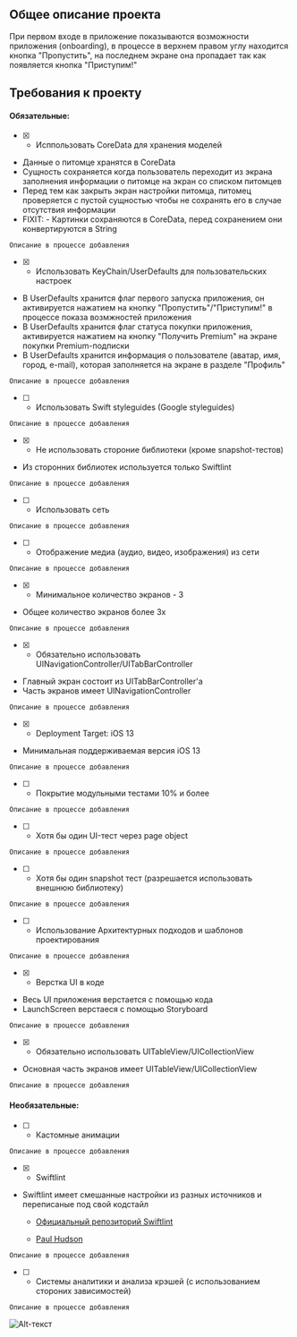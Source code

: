 ## Общее описание проекта
При первом входе в приложение показываются возможности приложения (onboarding), в процессе в верхнем правом углу находится кнопка "Пропустить", на последнем экране она пропадает так как появляется кнопка "Приступим!"

## Требования к проекту
#### Обязательные:
- [X] - Исппользовать CoreData для хранения моделей
* Данные о питомце хранятся в CoreData
* Сущность сохраняется когда пользователь переходит из экрана заполнения информации о питомце на экран со списком питомцев
* Перед тем как закрыть экран настройки питомца, питомец проверяется с пустой сущностью чтобы не сохранять его в случае отсутствия информации
* FIXIT: - Картинки сохраняются в CoreData, перед сохранением они конвертируются в String
```
Описание в процессе добавления
```
- [X] - Использовать KeyChain/UserDefaults для пользовательских настроек
* В UserDefaults хранится флаг первого запуска приложения, он активируется нажатием на кнопку "Пропустить"/"Приступим!" в процессе показа возмжностей приложения
* В UserDefaults хранится флаг статуса покупки приложения, активируется нажатием на кнопку "Получить Premium" на экране покупки Premium-подписки
* В UserDefaults хранится информация о пользователе (аватар, имя, город, e-mail), которая заполняется на экране в разделе "Профиль"
```
Описание в процессе добавления
```
- [ ] - Использовать Swift styleguides (Google styleguides)
```
Описание в процессе добавления
```
- [X] - Не использовать стороние библиотеки (кроме snapshot-тестов)
* Из сторонних библиотек используется только Swiftlint
```
Описание в процессе добавления
```
- [ ] - Использовать сеть
```
Описание в процессе добавления
```
- [ ] - Отображение медиа (аудио, видео, изображения) из сети
```
Описание в процессе добавления
```
- [X] - Минимальное количество экранов - 3
* Общее количество экранов более 3х
```
Описание в процессе добавления
```
- [X] - Обязательно использовать UINavigationController/UITabBarController
* Главный экран состоит из UITabBarController'а
* Часть экранов имеет UINavigationController
```
Описание в процессе добавления
```
- [X] - Deployment Target: iOS 13
* Минимальная поддерживаемая версия iOS 13
```
Описание в процессе добавления
```
- [ ] - Покрытие модульными тестами 10% и более
```
Описание в процессе добавления
```
- [ ] - Хотя бы один UI-тест через page object
```
Описание в процессе добавления
```
- [ ] - Хотя бы один snapshot тест (разрешается использовать внешнюю библиотеку)
```
Описание в процессе добавления
```
- [ ] - Использование Архитектурных подходов и шаблонов проектирования
```
Описание в процессе добавления
```
- [X] - Верстка UI в коде
* Весь UI приложения верстается с помощью кода
* LaunchScreen верстаеся с помощью Storyboard
```
Описание в процессе добавления
```
- [X] - Обязательно использовать UITableView/UICollectionView
* Основная часть экранов имеет UITableView/UICollectionView
```
Описание в процессе добавления
```
#### Необязательные:
- [ ] - Кастомные анимации
```
Описание в процессе добавления
```
- [X] - Swiftlint
* Swiftlint имеет смешанные настройки из разных источников и переписаные под свой кодстайл

    * [Официальный репозиторий Swiftlint](https://github.com/realm/SwiftLint/)

    * [Paul Hudson](https://github.com/twostraws/Unwrap)
```
Описание в процессе добавления
```
- [ ] - Системы аналитики и анализа крэшей (с использованием стороних зависимостей)
```
Описание в процессе добавления
```
![Alt-текст](https://upload.wikimedia.org/wikipedia/commons/9/9b/Sberbank_Logo_2020.svg "Сбербанк")
